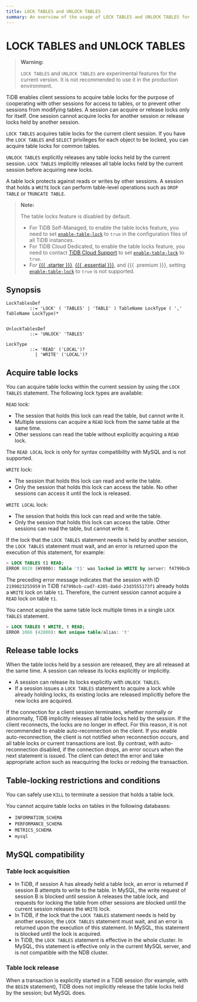 ```yaml
---
title: LOCK TABLES and UNLOCK TABLES
summary: An overview of the usage of LOCK TABLES and UNLOCK TABLES for the TiDB database.
---
```


# LOCK TABLES and UNLOCK TABLES

> **Warning:**
>
> `LOCK TABLES` and `UNLOCK TABLES` are experimental features for the current version. It is not recommended to use it in the production environment.

TiDB enables client sessions to acquire table locks for the purpose of cooperating with other sessions for access to tables, or to prevent other sessions from modifying tables. A session can acquire or release locks only for itself. One session cannot acquire locks for another session or release locks held by another session.

`LOCK TABLES` acquires table locks for the current client session. If you have the `LOCK TABLES` and `SELECT` privileges for each object to be locked, you can acquire table locks for common tables.

`UNLOCK TABLES` explicitly releases any table locks held by the current session. `LOCK TABLES` implicitly releases all table locks held by the current session before acquiring new locks.

A table lock protects against reads or writes by other sessions. A session that holds a `WRITE` lock can perform table-level operations such as `DROP TABLE` or `TRUNCATE TABLE`.

> **Note:**
>
> The table locks feature is disabled by default.
>
> - For TiDB Self-Managed, to enable the table locks feature, you need to set [`enable-table-lock`](https://docs.pingcap.com/tidb/stable/tidb-configuration-file#enable-table-lock-new-in-v400) to `true` in the configuration files of all TiDB instances.
> - For TiDB Cloud Dedicated, to enable the table locks feature, you need to contact [TiDB Cloud Support](https://docs.pingcap.com/tidbcloud/tidb-cloud-support) to set [`enable-table-lock`](https://docs.pingcap.com/tidb/stable/tidb-configuration-file#enable-table-lock-new-in-v400) to `true`.
> - For [{{{ .starter }}}](https://docs.pingcap.com/tidbcloud/select-cluster-tier#tidb-cloud-serverless), [{{{ .essential }}}](https://docs.pingcap.com/tidbcloud/select-cluster-tier#essential), and {{{ .premium }}}, setting [`enable-table-lock`](https://docs.pingcap.com/tidb/stable/tidb-configuration-file#enable-table-lock-new-in-v400) to `true` is not supported.

## Synopsis

```ebnf+diagram
LockTablesDef
         ::= 'LOCK' ( 'TABLES' | 'TABLE' ) TableName LockType ( ',' TableName LockType)*


UnlockTablesDef
         ::= 'UNLOCK' 'TABLES'

LockType
         ::= 'READ' ('LOCAL')?
           | 'WRITE' ('LOCAL')?
```

## Acquire table locks

You can acquire table locks within the current session by using the `LOCK TABLES` statement. The following lock types are available:

`READ` lock:

- The session that holds this lock can read the table, but cannot write it.
- Multiple sessions can acquire a `READ` lock from the same table at the same time.
- Other sessions can read the table without explicitly acquiring a `READ` lock.

The `READ LOCAL` lock is only for syntax compatibility with MySQL and is not supported.

`WRITE` lock:

- The session that holds this lock can read and write the table.
- Only the session that holds this lock can access the table. No other sessions can access it until the lock is released.

`WRITE LOCAL` lock:

- The session that holds this lock can read and write the table.
- Only the session that holds this lock can access the table. Other sessions can read the table, but cannot write it.

If the lock that the `LOCK TABLES` statement needs is held by another session, the `LOCK TABLES` statement must wait, and an error is returned upon the execution of this statement, for example:

```sql
> LOCK TABLES t1 READ;
ERROR 8020 (HY000): Table 't1' was locked in WRITE by server: f4799bcb-cad7-4285-8a6d-23d3555173f1_session: 2199023255959
```

The preceding error message indicates that the session with ID `2199023255959` in TiDB `f4799bcb-cad7-4285-8a6d-23d3555173f1` already holds a `WRITE` lock on table `t1`. Therefore, the current session cannot acquire a `READ` lock on table `t1`.

You cannot acquire the same table lock multiple times in a single `LOCK TABLES` statement.

```sql
> LOCK TABLES t WRITE, t READ;
ERROR 1066 (42000): Not unique table/alias: 't'
```

## Release table locks

When the table locks held by a session are released, they are all released at the same time. A session can release its locks explicitly or implicitly.

- A session can release its locks explicitly with `UNLOCK TABLES`.
- If a session issues a `LOCK TABLES` statement to acquire a lock while already holding locks, its existing locks are released implicitly before the new locks are acquired.

If the connection for a client session terminates, whether normally or abnormally, TiDB implicitly releases all table locks held by the session. If the client reconnects, the locks are no longer in effect. For this reason, it is not recommended to enable auto-reconnection on the client. If you enable auto-reconnection, the client is not notified when reconnection occurs, and all table locks or current transactions are lost. By contrast, with auto-reconnection disabled, if the connection drops, an error occurs when the next statement is issued. The client can detect the error and take appropriate action such as reacquiring the locks or redoing the transaction.

## Table-locking restrictions and conditions

You can safely use `KILL` to terminate a session that holds a table lock.

You cannot acquire table locks on tables in the following databases:

- `INFORMATION_SCHEMA`
- `PERFORMANCE_SCHEMA`
- `METRICS_SCHEMA`
- `mysql`

## MySQL compatibility

### Table lock acquisition

- In TiDB, if session A has already held a table lock, an error is returned if session B attempts to write to the table. In MySQL, the write request of session B is blocked until session A releases the table lock, and requests for locking the table from other sessions are blocked until the current session releases the `WRITE` lock.
- In TiDB, if the lock that the `LOCK TABLES` statement needs is held by another session, the `LOCK TABLES` statement must wait, and an error is returned upon the execution of this statement. In MySQL, this statement is blocked until the lock is acquired.
- In TiDB, the `LOCK TABLES` statement is effective in the whole cluster. In MySQL, this statement is effective only in the current MySQL server, and is not compatible with the NDB cluster.

### Table lock release

When a transaction is explicitly started in a TiDB session (for example, with the `BEGIN` statement), TiDB does not implicitly release the table locks held by the session; but MySQL does.
